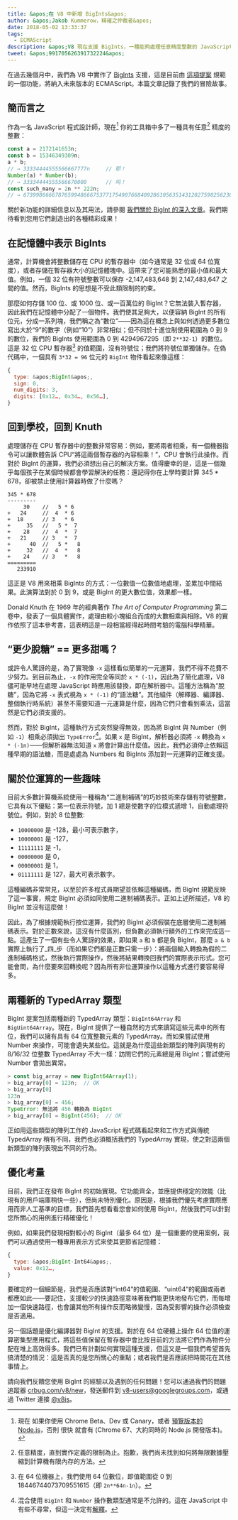 ```yaml
---
title: &apos;在 V8 中新增 BigInts&apos;
author: &apos;Jakob Kummerow，精確之仲裁者&apos;
date: 2018-05-02 13:33:37
tags:
  - ECMAScript
description: &apos;V8 現在支援 BigInts，一種能夠處理任意精度整數的 JavaScript 語言功能。&apos;
tweet: &apos;991705626391732224&apos;
---
```

在過去幾個月中，我們為 V8 中實作了 [BigInts](/features/bigint) 支援，這是目前由 [這項提案](https://github.com/tc39/proposal-bigint) 規範的一個功能，將納入未來版本的 ECMAScript。本篇文章記錄了我們的冒險故事。

<!--truncate-->
## 簡而言之

作為一名 JavaScript 程式設計師，現在[^1] 你的工具箱中多了一種具有任意[^2] 精度的整數：

```js
const a = 2172141653n;
const b = 15346349309n;
a * b;
// → 33334444555566667777n     // 耶！
Number(a) * Number(b);
// → 33334444555566670000      // 呜！
const such_many = 2n ** 222n;
// → 6739986666787659948666753771754907668409286105635143120275902562304n
```

關於新功能的詳細信息以及其用法，請參閱 [我們關於 BigInt 的深入文章](/features/bigint)。我們期待看到您用它們創造出的各種精彩成果！

[^1]: 現在 如果你使用 Chrome Beta、Dev 或 Canary，或者 [預覽版本的 Node.js](https://github.com/v8/node/tree/vee-eight-lkgr)，否則 很快 就會有 (Chrome 67、大約同時的 Node.js 開發版本)。

[^2]: 任意精度，直到實作定義的限制為止。抱歉，我們尚未找到如何將無限數據壓縮到計算機有限內存的方法。

## 在記憶體中表示 BigInts

通常，計算機會將整數儲存在 CPU 的暫存器中（如今通常是 32 位或 64 位寬度），或者存儲在暫存器大小的記憶體塊中。這帶來了您可能熟悉的最小值和最大值。例如，一個 32 位有符號整數可以保存 -2,147,483,648 到 2,147,483,647 之間的值。然而，BigInts 的思想是不受此類限制的約束。

那麼如何存儲 100 位、或 1000 位、或一百萬位的 BigInt？它無法裝入暫存器，因此我們在記憶體中分配了一個物件。我們使其足夠大，以便容納 BigInt 的所有位元，分成一系列塊，我們稱之為“數位”——因為這在概念上與如何透過更多數位寫出大於“9”的數字（例如“10”）非常相似；但不同於十進位制使用範圍為 0 到 9 的數位，我們的 BigInts 使用範圍為 0 到 4294967295（即 `2**32-1`）的數位。這是 32 位 CPU 暫存器[^3] 的值範圍，沒有符號位；我們將符號位單獨儲存。在偽代碼中，一個具有 `3*32 = 96` 位元的 `BigInt` 物件看起來像這樣：

```js
{
  type: &apos;BigInt&apos;,
  sign: 0,
  num_digits: 3,
  digits: [0x12…, 0x34…, 0x56…],
}
```

[^3]: 在 64 位機器上，我們使用 64 位數位，即值範圍從 0 到 18446744073709551615（即 `2n**64n-1n`）。

## 回到學校，回到 Knuth

處理儲存在 CPU 暫存器中的整數非常容易：例如，要將兩者相乘，有一個機器指令可以讓軟體告訴 CPU“將這兩個暫存器的內容相乘！”，CPU 會執行此操作。而對於 BigInt 的運算，我們必須想出自己的解決方案。值得慶幸的是，這是一個幾乎每個孩子在某個時候都會學習解決的任務：還記得你在上學時要計算 345 \* 678，卻被禁止使用計算器時做了什麼嗎？

```
345 * 678
---------
     30    //   5 * 6
+   24     //  4  * 6
+  18      // 3   * 6
+     35   //   5 *  7
+    28    //  4  *  7
+   21     // 3   *  7
+      40  //   5 *   8
+     32   //  4  *   8
+    24    // 3   *   8
=========
   233910
```

這正是 V8 用來相乘 BigInts 的方式：一位數值一位數值地處理，並累加中間結果。此演算法對於 0 到 9，或是 BigInt 的更大數位值，效果都一樣。

Donald Knuth 在 1969 年的經典著作 _The Art of Computer Programming_ 第二卷中，發表了一個具體實作，處理由較小塊組合而成的大數相乘與相除。V8 的實作依照了這本參考書，這表明這是一段相當經得起時間考驗的電腦科學精華。

## “更少脫糖” == 更多甜嗎？

或許令人驚訝的是，為了實現像 `-x` 這樣看似簡單的一元運算，我們不得不花費不少努力。到目前為止，`-x` 的作用完全等同於 `x * (-1)`，因此為了簡化處理，V8 儘可能早地在處理 JavaScript 時應用該替換，即在解析器中。這種方法稱為“脫糖”，因為它將 `-x` 表式視為 `x * (-1)` 的“語法糖”。其他組件（解釋器、編譯器、整個執行時系統）甚至不需要知道一元運算是什麼，因為它們只會看到乘法，這當然是它們必須支援的。

然而，對於 BigInt，這種執行方式突然變得無效，因為將 BigInt 與 Number（例如 `-1`）相乘必須拋出 `TypeError`[^4]。如果 `x` 是 BigInt，解析器必須將 `-x` 轉換為 `x * (-1n)`——但解析器無法知道 `x` 將會計算出什麼值。因此，我們必須停止依賴這種早期的語法糖，而是處處為 Numbers 和 BigInts 添加對一元運算的正確支援。

[^4]: 混合使用 `BigInt` 和 `Number` 操作數類型通常是不允許的。這在 JavaScript 中有些不尋常，但這一決定有[解釋](/features/bigint#operators)。

## 關於位運算的一些趣味

目前大多數計算機系統使用一種稱為“二進制補碼”的巧妙技術來存儲有符號整數，它具有以下優點：第一位表示符號，加 1 總是使數字的位模式遞增 1，自動處理符號位。例如，對於 8 位整數:

- `10000000` 是 -128，最小可表示數字，
- `10000001` 是 -127，
- `11111111` 是 -1，
- `00000000` 是 0，
- `00000001` 是 1，
- `01111111` 是 127，最大可表示數字。

這種編碼非常常見，以至於許多程式員期望並依賴這種編碼，而 BigInt 規範反映了這一事實，規定 BigInt 必須如同使用二進制補碼表示。正如上述所描述，V8 的 BigInt 並沒有這麼做！

因此，為了根據規範執行按位運算，我們的 BigInt 必須假裝在底層使用二進制補碼表示。對於正數來說，這沒有什麼區別，但負數必須執行額外的工作來完成這一點。這產生了一個有些令人驚訝的效果，即如果 `a` 和 `b` 都是負 BigInt，那麼 `a & b` 實際上執行了_四_步（而如果它們都是正數只需一步）：將兩個輸入轉換為假的二進制補碼格式，然後執行實際操作，然後將結果轉換回我們的實際表示形式。您可能會問，為什麼要來回轉換呢？因為所有非位運算操作以這種方式進行要容易得多。

## 兩種新的 TypedArray 類型

BigInt 提案包括兩種新的 TypedArray 類型：`BigInt64Array` 和 `BigUint64Array`。現在，BigInt 提供了一種自然的方式來讀寫這些元素中的所有位，我們可以擁有具有 64 位寬整數元素的 TypedArray。而如果嘗試使用 Number 來操作，可能會遺失某些位。這就是為什麼這些新類型的陣列與現有的 8/16/32 位整數 TypedArray 不大一樣：訪問它們的元素總是用 BigInt；嘗試使用 Number 會拋出異常。

```js
> const big_array = new BigInt64Array(1);
> big_array[0] = 123n;  // OK
> big_array[0]
123n
> big_array[0] = 456;
TypeError: 無法將 456 轉換為 BigInt
> big_array[0] = BigInt(456);  // OK
```

正如用這些類型的陣列工作的 JavaScript 程式碼看起來和工作方式與傳統 TypedArray 稍有不同，我們也必須概括我們的 TypedArray 實現，使之對這兩個新類型的陣列表現出不同的行為。

## 優化考量

目前，我們正在發布 BigInt 的初始實現。它功能齊全，並應提供穩定的效能（比現有的用戶端庫稍快一些），但尚未特別優化。原因是，根據我們優先考慮實際應用而非人工基準的目標，我們首先想看看您會如何使用 BigInt，然後我們可以針對您所關心的用例進行精確優化！

例如，如果我們發現相對較小的 BigInt（最多 64 位）是一個重要的使用案例，我們可以通過使用一種專用表示方式來使其更節省記憶體：

```js
{
  type: &apos;BigInt-Int64&apos;,
  value: 0x12…,
}
```

要確定的一個細節是，我們是否應該對“int64”的值範圍、“uint64”的範圍或兩者都應如此——要記住，支援較少的快速路徑意味著我們能更快地發布它們，而每增加一個快速路徑，也會讓其他所有操作反而略微變慢，因為受影響的操作必須檢查是否適用。

另一個話題是優化編譯器對 BigInt 的支援。對於在 64 位硬體上操作 64 位值的運算密集型應用程式，將這些值保留在暫存器中會比按目前的方法將它們作為物件分配在堆上高效得多。我們已有計劃如何實現這種支援，但這又是一個我們希望首先搞清楚的情況：這是否真的是您所關心的重點；或者我們是否應該把時間花在其他事情上。

請向我們反饋您使用 BigInt 的經驗以及遇到的任何問題！您可以通過我們的問題追蹤器 [crbug.com/v8/new](https://crbug.com/v8/new)，發送郵件到 [v8-users@googlegroups.com](mailto:v8-users@googlegroups.com)，或通過 Twitter 連接 [@v8js](https://twitter.com/v8js)。
